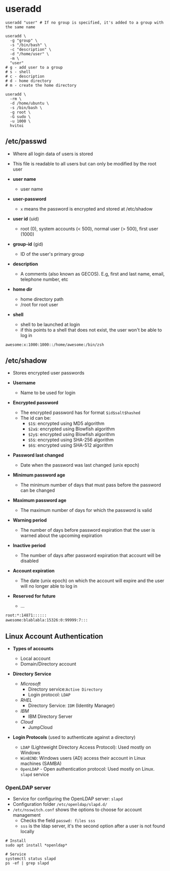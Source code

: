 # useradd

```shell
useradd "user" # If no group is specified, it's added to a group with the same name

useradd \
  -g "group" \
  -s "/bin/bash" \
  -c "description" \
  -d "/home/user" \
  -m \
  "user"
# g - add user to a group
# s - shell
# c - description
# d - home directory
# m - create the home directory

useradd \
  -rm \
  -d /home/ubuntu \
  -s /bin/bash \
  -g root \
  -G sudo \
  -u 1000 \
  hvitoi
```

## /etc/passwd

- Where all login data of users is stored
- This file is readable to all users but can only be modified by the root user

- **user name**
  - user name
- **user-password**
  - `x` means the password is encrypted and stored at /etc/shadow
- **user id** (uid)
  - root (0), system accounts (< 500), normal user (> 500), first user (1000)
- **group-id** (gid)
  - ID of the user's primary group
- **description**
  - A comments (also known as GECOS). E.g, first and last name, email, telephone number, etc
- **home dir**
  - home directory path
  - /root for root user
- **shell**
  - shell to be launched at login
  - if this points to a shell that does not exist, the user won't be able to log in

```txt
awesome:x:1000:1000::/home/awesome:/bin/zsh
```

## /etc/shadow

- Stores encrypted user passwords

- **Username**
  - Name to be used for login
- **Encrypted password**
  - The encrypted password has for format `$id$salt$hashed`
  - The id can be:
    - `$1$`: encrypted using MD5 algorithm
    - `$2a$`: encrypted using Blowfish algorithm
    - `$2y$`: encrypted using Blowfish algorithm
    - `$5$`: encrypted using SHA-256 algorithm
    - `$6$`: encrypted using SHA-512 algorithm
- **Password last changed**
  - Date when the password was last changed (unix epoch)
- **Minimum password age**
  - The minimum number of days that must pass before the password can be changed
- **Maximum password age**
  - The maximum number of days for which the password is valid
- **Warning period**
  - The number of days before password expiration that the user is warned about the upcoming expiration
- **Inactive period**
  - The number of days after password expiration that account will be disabled
- **Account expiration**
  - The date (unix epoch) on which the account will expire and the user will no longer able to log in
- **Reserved for future**
  - ...

```txt
root:*:14871::::::
awesome:blablabla:15326:0:99999:7:::
```

## Linux Account Authentication

- **Types of accounts**

  - Local account
  - Domain/Directory account

- **Directory Service**

  - _Microsoft_
    - Directory service:`Active Directory`
    - Login protocol: `LDAP`
  - _RHEL_
    - Directory Service: `IDM` (Identity Manager)
  - _IBM_
    - IBM Directory Server
  - _Cloud_
    - JumpCloud

- **Login Protocols** (used to authenticate against a directory)
  - `LDAP` (Lightweight Directory Access Protocol): Used mostly on Windows
  - `WinBIND`: Windows users (AD) access their account in Linux machines (SAMBA)
  - `OpenLDAP` - Open authentication protocol: Used mostly on Linux. `slapd` service

### OpenLDAP server

- Service for configuring the OpenLDAP server: `slapd`
- Configuration folder `/etc/openldap/slapd.d/`
- `/etc/nsswitch.conf` shows the options to choose for account management
  - Checks the field `passwd: files sss`
  - `sss` is the ldap server, it's the second option after a user is not found locally

```shell
# Install
sudo apt install *openldap*

# Service
systemctl status slapd
ps -ef | grep slapd
```
